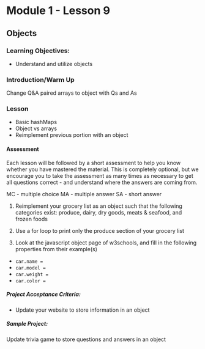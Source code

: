 # Module 1 - Lesson 9
## Objects

### Learning Objectives:
* Understand and utilize objects

### Introduction/Warm Up

Change Q&A paired arrays to object with Qs and As

### Lesson

* Basic hashMaps
* Object vs arrays
* Reimplement previous portion with an object

#### Assessment

Each lesson will be followed by a short assessment to help you know whether you have mastered the material. This is completely optional, but we encourage you to take the assessment as many times as necessary to get all questions correct - and understand where the answers are coming from.

MC - multiple choice
MA - multiple answer
SA - short answer


1. Reimplement your grocery list as an object such that the following categories exist: produce, dairy, dry goods, meats & seafood, and frozen foods

2. Use a for loop to print only the produce section of your grocery list 

3. Look at the javascript object page of w3schools, and fill in the following properties from their example(s)
* `car.name = `
* `car.model = `
* `car.weight = `
* `car.color = `


##### Project Acceptance Criteria:
* Update your website to store information in an object

##### Sample Project:

Update trivia game to store questions and answers in an object